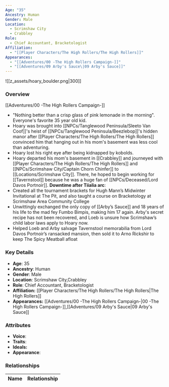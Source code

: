 ```yaml
---
Age: "35"
Ancestry: Human
Gender: Male
Location:
  - Scrimshaw City
  - Crabbley
Role:
  - Chief Accountant, Bracketologist
Affiliation:
  - "[[Player Characters/The High Rollers/The High Rollers]]"
Appearances:
  - "[[Adventures/00 -The High Rollers Campaign-]]"
  - "[[Adventures/09 Arby's Sauce\|09 Arby's Sauce]]"
---
```


![[z_assets/hoary_boulder.png|300]]

### Overview
[[Adventures/00 -The High Rollers Campaign-]]
- "Nothing better than a crisp glass of pink lemonade in the morning". Everyone's favorite 35 year old kid.
- Hoary was brought into [[NPCs/Tanglewood Peninsula/Sleeto Van Coof]]'s heist of [[NPCs/Tanglewood Peninsula/Beezlebop]]'s hidden manor after [[Player Characters/The High Rollers/The High Rollers]] convinced him that hanging out in his mom's basement was less cool than adventuring.
- Hoary lost his right eye after being kidnapped by kobolds.
- Hoary departed his mom's basement in [[Crabbley]] and journeyed with [[Player Characters/The High Rollers/The High Rollers]] and [[NPCs/Scrimshaw City/Captain Chorn Chinfer]] to [[Locations/Scrimshaw City]]. There, he hoped to begin working for [[Tavernstool]] because he was a huge fan of [[NPCs/Deceased/Lord Davos Portnoir]].
**Downtime after Tiialia arc**:
- Created all the tournament brackets for Hugh Mann’s Midwinter Invitational at The Pit, and also taught a course on Bracketology at Scrimshaw Area Community College
- Unwittingly exchanged the only copy of [[Arby’s Sauce]] and 18 years of his life to the mad fey Fumbo Bimpis, making him 17 again. Arby's secret recipe has not been recovered, and Loeb is unsure how Scrimshaw’s child labor laws apply to Hoary now.
- Helped Loeb and Arby salvage Tavernstool memorabilia from Lord Davos Portnoir’s ransacked mansion, then sold it to Arno Rickshir to keep The Spicy Meatball afloat

### Key Details
- **Age**: 35
- **Ancestry**: Human
- **Gender**: Male
- **Location**: Scrimshaw City,Crabbley
- **Role**: Chief Accountant, Bracketologist
- **Affiliation:** [[Player Characters/The High Rollers/The High Rollers\|The High Rollers]]
- **Appearances:** [[Adventures/00 -The High Rollers Campaign-\|00 -The High Rollers Campaign-]],[[Adventures/09 Arby's Sauce\|09 Arby's Sauce]]

### Attributes
- **Voice**: 
- **Traits**: 
- **Ideals:** 
- **Appearance**:

### Relationships

| Name  | Relationship |
| ----- | ------------ |
